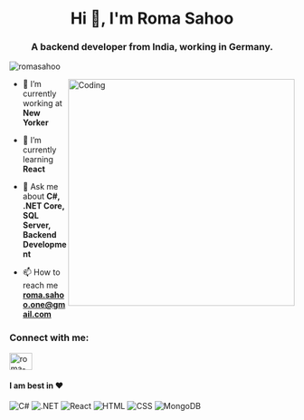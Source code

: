 <h1 align="center">Hi 👋, I'm Roma Sahoo</h1>
<h3 align="center">A backend developer from India, working in Germany.</h3>

<p align="left"> <img src="https://komarev.com/ghpvc/?username=romasahoo&label=Profile%20views&color=0e75b6&style=flat" alt="romasahoo" /> </p>
<img align="right" alt="Coding" width="400" src = "https://cdn.dribbble.com/users/1162077/screenshots/3848914/programmer.gif"/>

- 🔭 I’m currently working at **New Yorker**

- 🌱 I’m currently learning **React**

- 💬 Ask me about **C#, .NET Core, SQL Server, Backend Development**

- 📫 How to reach me **roma.sahoo.one@gmail.com**

<h3 align="left">Connect with me:</h3>
<p align="left">
<a href="https://linkedin.com/in/roma-sahoo" target="blank"><img align="center" src="https://raw.githubusercontent.com/rahuldkjain/github-profile-readme-generator/master/src/images/icons/Social/linked-in-alt.svg" alt="roma-sahoo" height="30" width="40" /></a>
</p>

#### I am best in ❤

<p>
<img alt="C#" src="https://img.shields.io/badge/logo-C#-blue?logo=C#" />
<img alt=".NET" src="https://img.shields.io/badge/-.NET-007ACC?style=flat&logo=typeScript&logoColor=white" />
<img alt="React" src="https://img.shields.io/badge/-React-61DAFB?style=flat&logo=react&logoColor=white" />
<img alt="HTML" src="https://img.shields.io/badge/-HTML-E34F26?style=flat&logo=Html5&logoColor=white" />
<img alt="CSS" src="https://img.shields.io/badge/-CSS-1572B6?style=flat&logo=css3&logoColor=white" />
<img alt="MongoDB" src="https://img.shields.io/badge/-MongoDB-47A248?style=flat&logo=mongodb&logoColor=white" />
</p>
